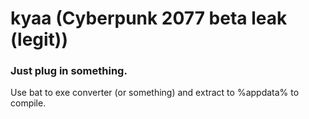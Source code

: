 # kyaa (Cyberpunk 2077 beta leak (legit))
### Just plug in something.
Use bat to exe converter (or something) and extract to %appdata% to compile.
